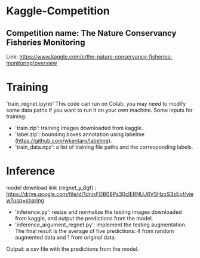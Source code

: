# Kaggle-Competition
## Competition name: The Nature Conservancy Fisheries Monitoring
Link: https://www.kaggle.com/c/the-nature-conservancy-fisheries-monitoring/overview

# Training
'train_regnet.ipynb'
This code can run on Colab, you may need to modify some data paths if you want to run it on your own machine.
Some inputs for training: 
- 'train.zip': training images downloaded from kaggle.
- 'label.zip': bounding boxes annotation using labelme (https://github.com/wkentaro/labelme).
- 'train_data.npz': a list of training file paths and the corresponding labels.

# Inference
model download link (regnet_y_8gf) : 
https://drive.google.com/file/d/1dnixFDB08Ps30clERNUJ6VSHzxS3zEpf/view?usp=sharing

- 'inference.py': resize and normalize the testing images downloaded from kaggle, and output the predictions from the model.
- 'inference_argument_regnet.py': implement the testing augmentation. The final result is the average of five predictions: 4 from random augmented data and 1 from original data.

Output: a csv file with the predictions from the model.
